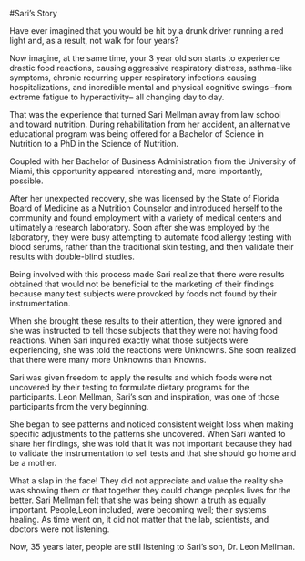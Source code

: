 #Sari’s Story

Have ever imagined that you would be hit by a drunk driver running a red light and, as a result, not walk for four years? 

Now imagine, at the same time, your 3 year old son starts to experience drastic food reactions, causing aggressive respiratory distress, asthma-like symptoms, chronic recurring upper respiratory infections causing hospitalizations, and incredible mental and physical cognitive swings –from extreme fatigue to hyperactivity– all changing day to day.

That was the experience that turned Sari Mellman away from law school and toward nutrition. During rehabilitation from her accident, an alternative educational program was being offered for a Bachelor of Science in Nutrition to a PhD in the Science of Nutrition.

Coupled with her Bachelor of Business Administration from the University of Miami, this opportunity appeared interesting and, more importantly, possible. 

After her unexpected recovery, she was licensed by the State of Florida Board of Medicine as a Nutrition Counselor and introduced herself to the community and found employment with a variety of medical centers and ultimately a research laboratory. Soon after she was employed by the laboratory, they were busy attempting to automate food allergy testing with blood serums, rather than the traditional skin testing, and then validate their results with double-blind studies.

Being involved with this process made Sari realize that there were results obtained that would not be beneficial to the marketing of their findings because many test subjects were provoked by foods not found by their instrumentation. 

When she brought these results to their attention, they were ignored and she was instructed to tell those subjects that they were not having food reactions. When Sari inquired exactly what those subjects were experiencing, she was told the reactions were Unknowns. She soon realized that there were many more Unknowns than Knowns. 

Sari was given freedom to apply the results and which foods were not uncovered by their testing to formulate dietary programs for the participants.  Leon Mellman, Sari’s son and inspiration, was one of those participants from the very beginning. 

She began to see patterns and noticed consistent weight loss when making specific adjustments to the patterns she uncovered. When Sari wanted to share her findings, she was told that it was not important because they had to validate the instrumentation to sell tests and that she should go home and be a mother. 

What a slap in the face! They did not appreciate and value the reality she was showing them or that together they could change peoples lives for the better. Sari Mellman felt that she was being shown a truth as equally important. People,Leon included, were becoming well; their systems healing. As time went on, it did not matter that the lab, scientists, and doctors were not listening. 

Now, 35 years later, people are still listening to Sari’s son, Dr. Leon Mellman.

